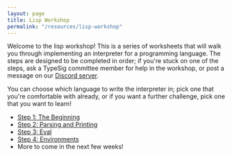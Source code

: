 ```yaml
---
layout: page
title: Lisp Workshop
permalink: "/resources/lisp-workshop"
---
```

Welcome to the lisp workshop! This is a series of worksheets that will walk you through implementing an interpreter for a programming language. The steps are designed to be completed in order; if you're stuck on one of the steps, ask a TypeSig committee member for help in the workshop, or post a message on our [Discord server][discord].

You can choose which language to write the interpreter in; pick one that you're comfortable with already, or if you want a further challenge, pick one that you want to learn!

- [Step 1: The Beginning](lisp-workshop/step1)
- [Step 2: Parsing and Printing](lisp-workshop/step2)
- [Step 3: Eval](lisp-workshop/step3)
- [Step 4: Environments](lisp-workshop/step4)
- More to come in the next few weeks!

[discord]: {{site.social.discord}}